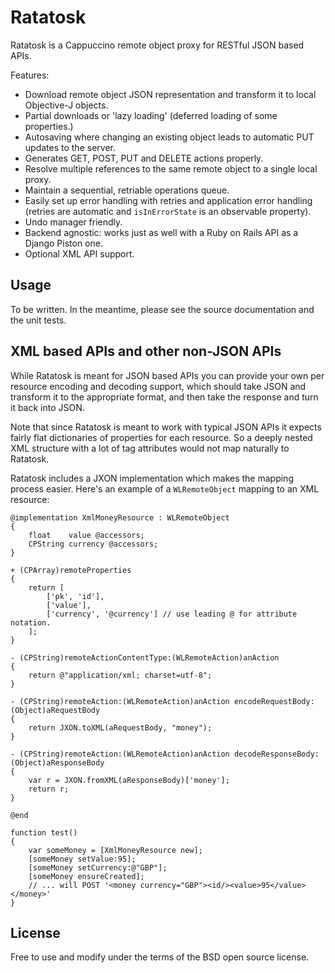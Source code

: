 Ratatosk
========

Ratatosk is a Cappuccino remote object proxy for RESTful JSON based APIs.

Features:

* Download remote object JSON representation and transform it to local Objective-J objects.
* Partial downloads or 'lazy loading' (deferred loading of some properties.)
* Autosaving where changing an existing object leads to automatic PUT updates to the server.
* Generates GET, POST, PUT and DELETE actions properly.
* Resolve multiple references to the same remote object to a single local proxy.
* Maintain a sequential, retriable operations queue.
* Easily set up error handling with retries and application error handling (retries are automatic and `isInErrorState` is an observable property).
* Undo manager friendly.
* Backend agnostic: works just as well with a Ruby on Rails API as a Django Piston one.
* Optional XML API support.

## Usage ##

To be written. In the meantime, please see the source documentation and the unit tests.

## XML based APIs and other non-JSON APIs ##
While Ratatosk is meant for JSON based APIs you can provide your own per resource encoding and decoding support, which should take JSON and transform it to the appropriate format, and then take the response and turn it back into JSON.

Note that since Ratatosk is meant to work with typical JSON APIs it expects fairly flat dictionaries of properties for each resource. So a deeply nested XML structure with a lot of tag attributes would not map naturally to Ratatosk.

Ratatosk includes a JXON implementation which makes the mapping process easier. Here's an example of a `WLRemoteObject` mapping to an XML resource:

    @implementation XmlMoneyResource : WLRemoteObject
    {
        float    value @accessors;
        CPString currency @accessors;
    }

    + (CPArray)remoteProperties
    {
        return [
            ['pk', 'id'],
            ['value'],
            ['currency', '@currency'] // use leading @ for attribute notation.
        ];
    }

    - (CPString)remoteActionContentType:(WLRemoteAction)anAction
    {
        return @"application/xml; charset=utf-8";
    }

    - (CPString)remoteAction:(WLRemoteAction)anAction encodeRequestBody:(Object)aRequestBody
    {
        return JXON.toXML(aRequestBody, "money");
    }

    - (CPString)remoteAction:(WLRemoteAction)anAction decodeResponseBody:(Object)aResponseBody
    {
        var r = JXON.fromXML(aResponseBody)['money'];
        return r;
    }

    @end

    function test()
    {
        var someMoney = [XmlMoneyResource new];
        [someMoney setValue:95];
        [someMoney setCurrency:@"GBP"];
        [someMoney ensureCreated];
        // ... will POST '<money currency="GBP"><id/><value>95</value></money>'
    }

## License ##

Free to use and modify under the terms of the BSD open source license.
